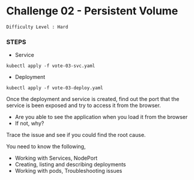 # Challenge 02 - Persistent Volume

`Difficulty Level : Hard`

### STEPS


  * Service 

```
kubectl apply -f vote-03-svc.yaml
```
  * Deployment

```
kubectl apply -f vote-03-deploy.yaml
```

Once the deployment and service is created, find out the port that the service is been exposed and try to access it from the browser. 

  * Are you able to see the application when you load it from the browser
  * If not, why? 

Trace the issue and see if you could find the root cause. 



You need to know the following, 
  - Working with Services, NodePort
  - Creating, listing and describing deployments
  - Working with pods, Troubleshooting issues



